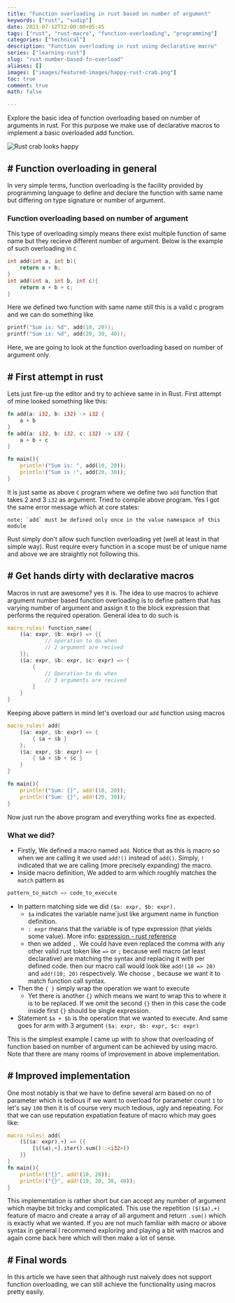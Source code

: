 ```yaml
---
title: "Function overloading in rust based on number of argument"
keywords: ["rust", "sudip"]
date: 2021-07-12T12:00:00+05:45
tags: ["rust", "rust-macro", "function-overloading", "programming"]
categories: ["technical"]
description: "Function overloading in rust using declarative macro"
series: ["learning-rust"]
slug: "rust-number-based-fn-overload"
aliases: []
images: ["images/featured-images/happy-rust-crab.png"]
toc: true
comment: true
math: false

---
```

Explore the basic idea of function overloading based on number of arguments in rust. For this purpose we make use of declarative macros to implement a basic overloaded add function.
<!--more-->
![Rust crab looks happy](/images/featured-images/happy-rust-crab.png)

## # Function overloading in general
In very simple terms, function overloading is the facility provided by programming language to define and declare the function with same name but differing on type signature or number of argument.

### Function overloading based on number of argument
This type of overloading simply means there exist multiple function of same name but they recieve different number of argument. Below is the example of such overloading in `C`
```c
int add(int a, int b){
	return a + b;
}
int add(int a, int b, int c){
	return a + b + c;	
}
```
Here we defined two function with same name still this is a valid c program and we can do something like
```c
printf("Sum is: %d", add(10, 20));
printf("Sum is: %d", add(20, 30, 40));
```
Here, we are going to look at the function overloading based on number of argument only.

## # First attempt in rust
Lets just fire-up the editor and try to achieve same in in Rust. First attempt of mine looked something like this:
```rust
fn add(a: i32, b: i32) -> i32 {
	a + b
}
fn add(a: i32, b: i32, c: i32) -> i32 {
	a + b + c
}

fn main(){
	println!("Sum is: ", add(10, 20));
	println!("Sum is :", add(20, 30));
}
```
It is just same as above `C` program where we define two `add` function that takes 2 and 3 `i32` as argument. Tried to compile above program. Yes I got the same error message which at core states:
```
note: `add` must be defined only once in the value namespace of this module
```
Rust simply don't allow such function overloading yet (well at least in that simple way). Rust require every function in a scope must be of unique name and above we are straightly not following this.
## # Get hands dirty with declarative macros
Macros in rust are awesome? yes it is. The idea to use macros to achieve argument number based function overloading is to define pattern that has varying number of argument and assign it to the block expression that performs the required operation. General idea to do such is
```rust
macro_rules! function_name{
	($a: expr, $b: expr) => {{
			// operation to do when
			// 2 argument are recived
	}};
	($a: expr, $b: expr, $c: expr) => {
		{
			// Operation to do when
			// 3 arguments are recived
		}
	}
}
```
Keeping above pattern in mind let's overload our `add` function using macros
```rust
macro_rules! add{
	($a: expr, $b: expr) => {
		{ $a + $b }
	};
	($a: expr, $b: expr) => {
		{ $a + $b + $c }
	}
}

fn main(){
	println!("Sum: {}", add!(10, 20));
	println!("Sum: {}", add!(20, 30));
}
```
Now just run the above program and everything works fine as expected.

### What we did?
* Firstly, We defined a macro named  `add`. Notice that as this is macro so when we are calling it we used `add!()` instead of `add()`. Simply, `!` indicated that we are calling (more precisely expanding) the macro.
* Inside macro definition, We added to arm which roughly matches the `match` pattern as
```rust
pattern_to_match => code_to_execute
```
* In pattern matching side we did `($a: expr, $b: expr). `
	* `$a` indicates the variable name`just like argument name in function definition.
	* `: expr` means that the variable is of type expression (that yields some value). More info: [expression - rust reference](https://)
	* then we added `,`. We could have even replaced the comma with any other valid rust token like `=>` or `;` because well macro (at least declarative) are matching the syntax and replacing it with per defined code. then our macro call would look like `add!(10 => 20)` and `add!(10; 20)` respectively. We choose `,` because we want it to match function call syntax.
* Then the `{ }` simply wrap the operation we want to execute
	* Yet there is another `{}` which means we want to wrap this to where it is to be replaced. If we omit the second `{}` then in this case the code inside first `{}` should be single expression.
* Statement `$a + $b` is the operation that we wanted to execute. And same goes for arm with 3 argument `($a: expr, $b: expr, $c: expr)`

This is the simplest example I came up with to show that overloading of function based on number of argument can be achieved by using macro. Note that there are many rooms of improvement in above implementation.

##  # Improved implementation
One most notably is that we have to define several arm based on no of parameter which is tedious if we want to overload for parameter count `1` to let's say `100` then it is of course very much tedious, ugly and repeating. For that we can use reputation expatiation feature of macro which may goes like:
```rust
macro_rules! add{
	($($a: expr),+) => {{
		[$($a),+].iter().sum()::<i32>()
	}}
}
fn main(){
	println!("{}", add!(10, 20));
	println!("{}", add!(10, 20, 30, 40));
}
```
This implementation is rather short but can accept any number of argument which maybe bit tricky and complicated. This use the repetition `($($a),+)` feature of macro and create a array of all argument and return `.sum()` which is exactly what we wanted. If you are not much familiar with macro or above syntax in general I recommend exploring and playing a bit with macros and again come back here which will then make a lot of sense.

## # Final words
In this article we have seen that although rust naively does not support function overloading, we can still achieve the functionality using macros pretty easily.
